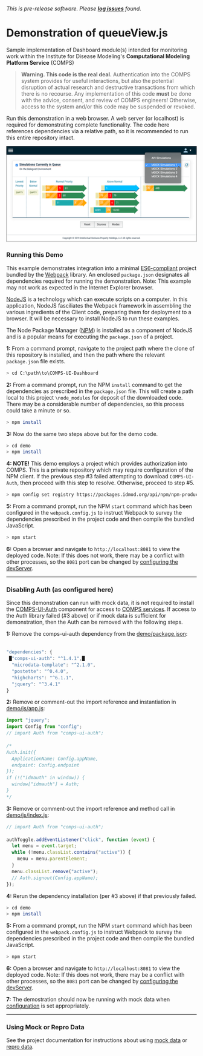 ###### This is pre-release software. Please **[log issues](https://github.com/ptrdo/neue-queue/issues)** found.
# Demonstration of queueView.js
Sample implementation of Dashboard module(s) intended for monitoring work within the Institute for Disease Modeling's **Computational Modeling Platform Service** (COMPS)

>**Warning. This code is the real deal.** Authentication into the COMPS system provides for useful interactions, but also the potential disruption of actual research and destructive transactions from which there is no recourse. Any implementation of this code **must** be done with the advice, consent, and review of COMPS engineers! Otherwise, access to the system and/or this code may be suspended or revoked.

Run this demonstration in a web browser. A web server (or localhost) is required for demonstrating complete functionality. The code here references dependencies via a relative path, so it is recommended to run this entire repository intact.

![The demo.](illustration-demo.png)

### Running this Demo
This example demonstrates integration into a minimal [ES6-compliant](http://es6-features.org/) project bundled by the [Webpack](https://webpack.js.org/) library. An enclosed `package.json` designates all dependencies required for running the demonstration. Note: This example may not work as expected in the Internet Explorer browser.

[NodeJS](https://nodejs.org/en/download/) is a technology which can execute scripts on a computer. In this application, NodeJS fasciliates the Webpack framework in assembling the various ingredients of the Client code, preparing them for deployment to a browser. It will be necessary to install NodeJS to run these examples.

The Node Package Manager ([NPM](https://www.npmjs.com/get-npm)) is installed as a component of NodeJS and is a popular means for executing the `package.json` of a project.

**1:** From a command prompt, navigate to the project path where the clone of this repository is installed, and then the path where the relevant `package.json` file exists.
```sh
> cd C:\path\to\COMPS-UI-Dashboard
```
**2:** From a command prompt, run the NPM `install` command to get the dependencies as prescribed in the `package.json` file. This will create a path local to this project `\node_modules` for deposit of the downloaded code. There may be a considerable number of dependencies, so this process could take a minute or so.
```sh
> npm install
```
**3:** Now do the same two steps above but for the demo code. 
```sh
> cd demo
> npm install
```
**4: NOTE!** This demo employs a project which provides authorization into COMPS. This is a private repository which may require configuration of the NPM client. If the previous step #3 failed attempting to download `COMPS-UI-Auth`, then proceed with this step to resolve. Otherwise, proceed to step #5.
```sh
> npm config set registry https://packages.idmod.org/api/npm/npm-production/
```

**5:** From a command prompt, run the NPM `start` command which has been configured in the `webpack.config.js` to instruct Webpack to survey the dependencies prescribed in the project code and then compile the bundled JavaScript.
```sh
> npm start
```
**6:** Open a browser and navigate to `http://localhost:8081` to view the deployed code. Note: If this does not work, there may be a conflict with other processes, so the `8081` port can be changed by [configuring the devServer](https://webpack.js.org/configuration/dev-server/).

***
### Disabling Auth (as configured here)

Since this demonstration can run with mock data, it is not required to install the [COMPS-UI-Auth](https://github.com/InstituteforDiseaseModeling/COMPS-UI-Auth) component for access to [COMPS services](https://comps.idmod.org/api/metadata). If access to the Auth library failed (#3 above) or if mock data is sufficient for demonstration, then the Auth can be removed with the following steps. 

**1:** Remove the comps-ui-auth dependency from the [demo/package.json](package.json):
```javascript

"dependencies": {
 █"comps-ui-auth": "^1.4.1",█
  "microdata-template": "^2.1.0",
  "postette": "^0.4.0",
  "highcharts": "^6.1.1",
  "jquery": "^3.4.1"
}

``` 

**2:** Remove or comment-out the import reference and instantiation in [demo/js/app.js](js/app.js): 
```javascript
import "jquery";
import Config from "config";
// import Auth from "comps-ui-auth";

/*
Auth.init({
  ApplicationName: Config.appName,
  endpoint: Config.endpoint
});
if (!("idmauth" in window)) {
  window["idmauth"] = Auth;
}
*/

```
**3:** Remove or comment-out the import reference and method call in [demo/js/index.js](js/index.js):
```javascript
// import Auth from "comps-ui-auth";

authToggle.addEventListener("click", function (event) {
  let menu = event.target;
  while (!menu.classList.contains("active")) {
    menu = menu.parentElement;
  }
  menu.classList.remove("active");
  // Auth.signout(Config.appName);
});
```

**4:** Rerun the dependency installation (per #3 above) if that previously failed.
```sh
> cd demo
> npm install
```
**5:** From a command prompt, run the NPM `start` command which has been configured in the `webpack.config.js` to instruct Webpack to survey the dependencies prescribed in the project code and then compile the bundled JavaScript.
```sh
> npm start
```
**6:** Open a browser and navigate to `http://localhost:8081` to view the deployed code. Note: If this does not work, there may be a conflict with other processes, so the `8081` port can be changed by [configuring the devServer](https://webpack.js.org/configuration/dev-server/).

**7:** The demostration should now be running with mock data when [configuration](../README.md#configuration-options) is set appropriately. 

***

### Using Mock or Repro Data 

See the project documentation for instructions about using [mock data](../README.md#using-mock-data) or [repro data](../README.md#using-the-repro-data).